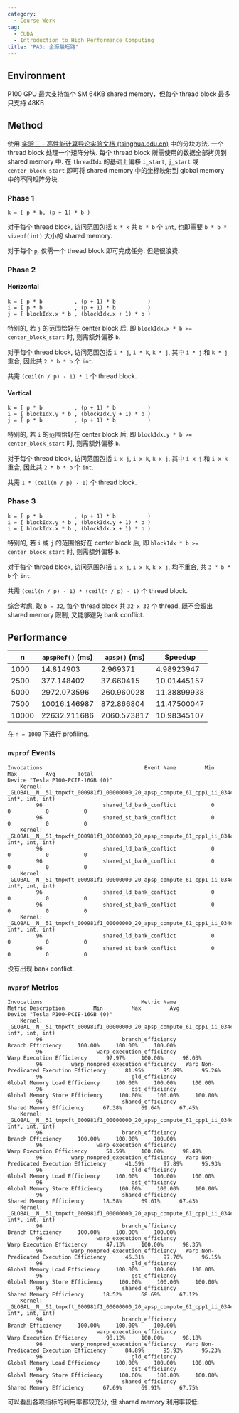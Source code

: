 ```yaml
---
category:
  - Course Work
tag:
  - CUDA
  - Introduction to High Performance Computing
title: "PA3: 全源最短路"
---
```


## Environment

P100 GPU 最大支持每个 SM 64KB shared memory，但每个 thread block 最多只支持 48KB

## Method

使用 [实验三 - 高性能计算导论实验文档 (tsinghua.edu.cn)](https://lab.cs.tsinghua.edu.cn/hpc/doc/exp/3.apsp/) 中的分块方法. 一个 thread block 处理一个矩阵分块. 每个 thread block 所需使用的数据全部拷贝到 shared memory 中. 在 `threadIdx` 的基础上偏移 `i_start`, `j_start` 或 `center_block_start` 即可将 shared memory 中的坐标映射到 global memory 中的不同矩阵分块.

### Phase 1

```
k = [ p * b, (p + 1) * b )
```

对于每个 thread block, 访问范围包括 `k * k` 共 `b * b` 个 `int`, 也即需要 `b * b * sizeof(int)` 大小的 shared memory.

对于每个 `p`, 仅需一个 thread block 即可完成任务. 但是很浪费.

### Phase 2

#### Horizontal

```
k = [ p * b          , (p + 1) * b          )
i = [ p * b          , (p + 1) * b          )
j = [ blockIdx.x * b , (blockIdx.x + 1) * b )
```

特别的, 若 `j` 的范围恰好在 center block 后, 即 `blockIdx.x * b >= center_block_start` 时, 则需额外偏移 `b`.

对于每个 thread block, 访问范围包括 `i * j`, `i * k`, `k * j`, 其中 `i * j` 和 `k * j` 重合, 因此共 `2 * b * b` 个 `int`.

共需 `(ceil(n / p) - 1) * 1` 个 thread block.

#### Vertical

```
k = [ p * b          , (p + 1) * b          )
i = [ blockIdx.y * b , (blockIdx.y + 1) * b )
j = [ p * b          , (p + 1) * b          )
```

特别的, 若 `i` 的范围恰好在 center block 后, 即 `blockIdx.y * b >= center_block_start` 时, 则需额外偏移 `b`.

对于每个 thread block, 访问范围包括 `i x j`, `i x k`, `k x j`, 其中 `i x j` 和 `i x k` 重合, 因此共 `2 * b * b` 个 `int`.

共需 `1 * (ceil(n / p) - 1)` 个 thread block.

### Phase 3

```
k = [ p * b          , (p + 1) * b          )
i = [ blockIdx.y * b , (blockIdx.y + 1) * b )
i = [ blockIdx.x * b , (blockIdx.x + 1) * b )
```

特别的, 若 `i` 或 `j` 的范围恰好在 center block 后, 即 `blockIdx * b >= center_block_start` 时, 则需额外偏移 `b`.

对于每个 thread block, 访问范围包括 `i x j`, `i x k`, `k x j`, 均不重合, 共 `3 * b * b` 个 `int`.

共需 `(ceil(n / p) - 1) * (ceil(n / p) - 1)` 个 thread block.

综合考虑, 取 `b = 32`, 每个 thread block 共 `32 x 32` 个 thread, 既不会超出 shared memory 限制, 又能够避免 bank conflict.

## Performance

| n     | `apspRef()` (ms) | `apsp()` (ms) | Speedup     |
| ----- | ---------------- | ------------- | ----------- |
| 1000  | 14.814903        | 2.969371      | 4.98923947  |
| 2500  | 377.148402       | 37.660415     | 10.01445157 |
| 5000  | 2972.073596      | 260.960028    | 11.38899938 |
| 7500  | 10016.146987     | 872.866804    | 11.47500047 |
| 10000 | 22632.211686     | 2060.573817   | 10.98345107 |

在 `n = 1000` 下进行 profiling.

### `nvprof` Events

```
Invocations                                Event Name         Min         Max         Avg       Total
Device "Tesla P100-PCIE-16GB (0)"
    Kernel: _GLOBAL__N__51_tmpxft_000981f1_00000000_20_apsp_compute_61_cpp1_ii_034c69fe::Phase2KernelHorizontal(int, int*, int, int)
         96                   shared_ld_bank_conflict           0           0           0           0
         96                   shared_st_bank_conflict           0           0           0           0
    Kernel: _GLOBAL__N__51_tmpxft_000981f1_00000000_20_apsp_compute_61_cpp1_ii_034c69fe::Phase2KernelVertical(int, int*, int, int)
         96                   shared_ld_bank_conflict           0           0           0           0
         96                   shared_st_bank_conflict           0           0           0           0
    Kernel: _GLOBAL__N__51_tmpxft_000981f1_00000000_20_apsp_compute_61_cpp1_ii_034c69fe::Phase1Kernel(int, int*, int, int)
         96                   shared_ld_bank_conflict           0           0           0           0
         96                   shared_st_bank_conflict           0           0           0           0
    Kernel: _GLOBAL__N__51_tmpxft_000981f1_00000000_20_apsp_compute_61_cpp1_ii_034c69fe::Phase3Kernel(int, int*, int, int)
         96                   shared_ld_bank_conflict           0           0           0           0
         96                   shared_st_bank_conflict           0           0           0           0
```

没有出现 bank conflict.

### `nvprof` Metrics

```
Invocations                               Metric Name                         Metric Description         Min         Max         Avg
Device "Tesla P100-PCIE-16GB (0)"
    Kernel: _GLOBAL__N__51_tmpxft_000981f1_00000000_20_apsp_compute_61_cpp1_ii_034c69fe::Phase2KernelHorizontal(int, int*, int, int)
         96                         branch_efficiency                          Branch Efficiency     100.00%     100.00%     100.00%
         96                 warp_execution_efficiency                  Warp Execution Efficiency      97.97%     100.00%      98.03%
         96         warp_nonpred_execution_efficiency   Warp Non-Predicated Execution Efficiency      81.95%      95.89%      95.26%
         96                            gld_efficiency              Global Memory Load Efficiency     100.00%     100.00%     100.00%
         96                            gst_efficiency             Global Memory Store Efficiency     100.00%     100.00%     100.00%
         96                         shared_efficiency                   Shared Memory Efficiency      67.38%      69.64%      67.45%
    Kernel: _GLOBAL__N__51_tmpxft_000981f1_00000000_20_apsp_compute_61_cpp1_ii_034c69fe::Phase2KernelVertical(int, int*, int, int)
         96                         branch_efficiency                          Branch Efficiency     100.00%     100.00%     100.00%
         96                 warp_execution_efficiency                  Warp Execution Efficiency      51.59%     100.00%      98.49%
         96         warp_nonpred_execution_efficiency   Warp Non-Predicated Execution Efficiency      41.59%      97.89%      95.93%
         96                            gld_efficiency              Global Memory Load Efficiency     100.00%     100.00%     100.00%
         96                            gst_efficiency             Global Memory Store Efficiency     100.00%     100.00%     100.00%
         96                         shared_efficiency                   Shared Memory Efficiency      18.58%      69.01%      67.43%
    Kernel: _GLOBAL__N__51_tmpxft_000981f1_00000000_20_apsp_compute_61_cpp1_ii_034c69fe::Phase1Kernel(int, int*, int, int)
         96                         branch_efficiency                          Branch Efficiency     100.00%     100.00%     100.00%
         96                 warp_execution_efficiency                  Warp Execution Efficiency      47.13%     100.00%      98.35%
         96         warp_nonpred_execution_efficiency   Warp Non-Predicated Execution Efficiency      46.31%      97.76%      96.15%
         96                            gld_efficiency              Global Memory Load Efficiency     100.00%     100.00%     100.00%
         96                            gst_efficiency             Global Memory Store Efficiency     100.00%     100.00%     100.00%
         96                         shared_efficiency                   Shared Memory Efficiency      18.52%      68.69%      67.12%
    Kernel: _GLOBAL__N__51_tmpxft_000981f1_00000000_20_apsp_compute_61_cpp1_ii_034c69fe::Phase3Kernel(int, int*, int, int)
         96                         branch_efficiency                          Branch Efficiency     100.00%     100.00%     100.00%
         96                 warp_execution_efficiency                  Warp Execution Efficiency      98.12%     100.00%      98.18%
         96         warp_nonpred_execution_efficiency   Warp Non-Predicated Execution Efficiency      84.89%      95.93%      95.23%
         96                            gld_efficiency              Global Memory Load Efficiency     100.00%     100.00%     100.00%
         96                            gst_efficiency             Global Memory Store Efficiency     100.00%     100.00%     100.00%
         96                         shared_efficiency                   Shared Memory Efficiency      67.69%      69.91%      67.75%
```

可以看出各项指标的利用率都较充分, 但 shared memory 利用率较低.
